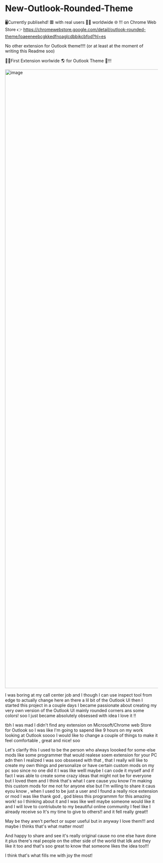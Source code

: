 # New-Outlook-Rounded-Theme

🖥️Currently publisehd! 🟥 with real users 👨‍💻 worldwide 🌐 !!! on Chrome Web Store 👉 https://chromewebstore.google.com/detail/outlook-rounded-theme/loaeeneebcgkkedfnoaglcdbbikcbfod?hl=es

No other extension for Outlook theme!!!! (or at least at the moment of writing this Readme soo)

👑🥇First Extension worlwide 🌎 for Outlook Theme 🔵!!!


<img width="3839" height="2041" alt="image" src="https://github.com/user-attachments/assets/8a33d234-f46c-4069-91b1-1fbaf4098660" />


I was boring at my call center job and I though I can use inspect tool from edge to actually change here an there  a lil bit of the Outlook UI then I started this project in a couple days I became passionate about creating my very own version of the Outlook UI mainly rounded corners ans some colors! soo I just became absolutely obsessed with idea I love it !! 

tbh I was mad I didn't find any extension on Microsoft/Chrome web Store for Outlook so I was like I'm going to sapend like 9 hours on my work looking at Outlook soooo I would like to change a couple of things to make it feel comfortable , great and nice! soo

Let's clarify this I used to be the person who always loooked for some-else mods like some programmer that would realese soem extension for your PC adn then I realized I was soo obssesed with that , that I really will like to create my own things and personalize or have certain custom mods on my pc soo since no one did it I was like welll maybe I can code it myself and if fact I was able to create some crazy ideas that might not be for everyone but I loved them and I think that's what I care cause you know I'm making this custom mods for me not for anyone else but I'm willing to share it caus eyou know , when I used to be just a user and I found a really nice extension or mod I was like thank god , god bless this programmm for this amazing work! so I thinking about it and I was like well maybe someone would like it and I will love to contriubute to my beautiful online community I feel like I already receive so It's my time to give to others!! and it fell really great!!

May be they aren't perfect or super useful but in anyway I love them!!! and maybe i thinks that's what matter most!

And happy to share and see it's really original cause no one else have done it plus there's real people on the other side of the world that Idk and they like it too and that's soo great to know that someone likes the idea too!!!

I think that's what fills me with joy the most!


